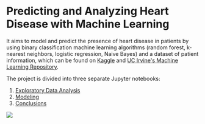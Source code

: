 # Predicting and Analyzing Heart Disease with Machine Learning

It aims to model and predict the presence of heart disease in patients by using binary classification machine learning algorithms (random forest, k-nearest neighbors, logistic regression, Naive Bayes) and a dataset of patient information, which can be found on [Kaggle](https://www.kaggle.com/ronitf/heart-disease-uci) and [UC Irvine's Machine Learning Repository](https://archive.ics.uci.edu/ml/datasets/Heart+Disease). 

The project is divided into three separate Jupyter notebooks:

1. [Exploratory Data Analysis](https://github.com/Jaya119/Heart-Disease-Prediction/blob/master/Exploratory-Data-Analysis.ipynb)
2. [Modeling](https://github.com/Jaya119/Heart-Disease-Prediction/blob/master/Modeling.ipynb)
3. [Conclusions](https://github.com/Jaya119/Heart-Disease-Prediction/blob/master/Conclusions.ipynb)

![][2]

[2]: images/confusion-matrix.png
